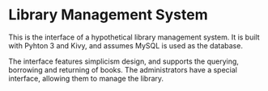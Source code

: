 # Library Management System

This is the interface of a hypothetical library management system. It is built with Pyhton 3 and Kivy, and assumes MySQL is used as the database.

The interface features simplicism design, and supports the querying, borrowing and returning of books. The administrators have a special interface, allowing them to manage the library.
